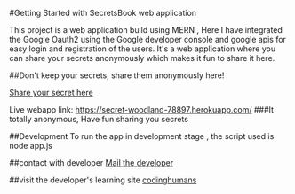 #Getting Started with SecretsBook web application

This project is a web application build using MERN , Here I have integrated the Google Oauth2 using the Google developer console and google apis for easy login and registration of the users. 
It's a web application where you can share your secrets anonymously which makes it fun to share it here.

##Don't keep your secrets, share them anonymously here!

<a href="https://secret-woodland-78897.herokuapp.com/">Share your secret here</a>

Live webapp link: https://secret-woodland-78897.herokuapp.com/
###It totally anonymous, Have fun sharing you secrets

##Development 
To run the app in development stage , the script used is  node app.js

##contact with developer
<a href="mailto:badalsherpa7@gmail.com">Mail the developer</a>

##visit the developer's learning site
<a href="https://www.codinghumans.xyz/">codinghumans</a>


